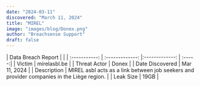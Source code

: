 ```yaml
---
date: "2024-03-11"
discovered: "March 11, 2024"
title: "MIREL"
image: "images/blog/Donex.png"
author: "Breachsense Support"
draft: false
---
```


| Data Breach Report           |              | 
| :-----------: | :-------------:     |:-------------:    | :-----:|
| Victim      | mirelasbl.be      | 
| Threat Actor      | Donex      | 
| Date Discovered      | Mar 11, 2024      | 
| Description      | MIREL asbl acts as a link between job seekers and provider companies in the Liège region.      | 
| Leak Size      | 19GB      | 

